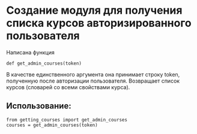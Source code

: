 # Создание модуля для получения списка курсов авторизированного пользователя

Написана функция

    def get_admin_courses(token)

В качестве единственного аргумента она принимает строку token, полученную после авторизации пользователя. Возвращает список курсов (словарей со всеми свойствами курса).

## Использование:

    from getting_courses import get_admin_courses
    courses = get_admin_courses(token)
